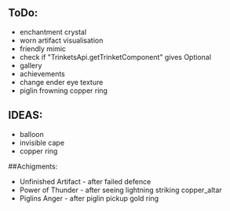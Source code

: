 ## ToDo:
* enchantment crystal
* worn artifact visualisation
* friendly mimic
* check if "TrinketsApi.getTrinketComponent" gives Optional
* gallery
* achievements
* change ender eye texture
* piglin frowning copper ring 

## IDEAS:
* balloon
* invisible cape
* copper ring


##Achigments:
* Unfinished Artifact - after failed defence
* Power of Thunder - after seeing lightning striking copper_altar
* Piglins Anger - after piglin pickup gold ring